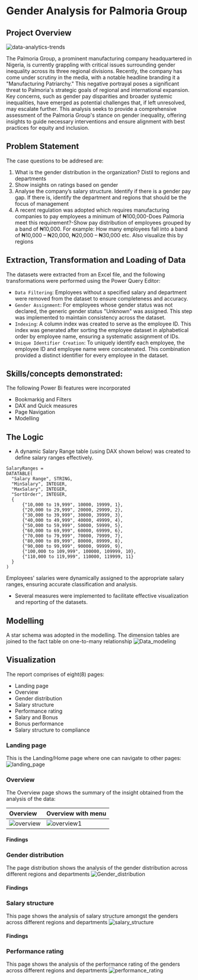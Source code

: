 # Gender Analysis for Palmoria Group

## Project Overview
![data-analytics-trends](https://github.com/user-attachments/assets/58027b10-39e0-4f51-9656-4533cb7f5bc3)

The Palmoria Group, a prominent manufacturing company headquartered in Nigeria, is currently grappling with critical issues surrounding gender inequality across its three regional divisions. Recently, the company has come under scrutiny in the media, with a notable headline branding it a "Manufacturing Patriarchy." This negative portrayal poses a significant threat to Palmoria's strategic goals of regional and international expansion. Key concerns, such as gender pay disparities and broader systemic inequalities, have emerged as potential challenges that, if left unresolved, may escalate further. This analysis seeks to provide a comprehensive assessment of the Palmoria Group's stance on gender inequality, offering insights to guide necessary interventions and ensure alignment with best practices for equity and inclusion.
## Problem Statement
The case questions to be addresed are:
1.  What is the gender distribution in the organization? Distil to regions and departments
2.  Show insights on ratings based on gender
3.  Analyse the company’s salary structure. Identify if there is a gender pay gap. If there is, identify the department and regions that should be the focus of management
4.  A recent regulation was adopted which requires manufacturing companies to pay employees a minimum of 
    ₦100,000-Does Palmoria meet this requirement?-Show pay distribution of employees grouped by a band of 
    ₦10,000. For example: How many employees fall into a band 
    of ₦10,000 – ₦20,000, ₦20,000 – ₦30,000 etc. Also visualize this by regions
## Extraction, Transformation and Loading of Data
The datasets were extracted from an Excel file, and the following transformations were performed using the Power Query Editor:

-  `Data Filtering`: Employees without a specified salary and department were removed from the dataset to ensure completeness and accuracy.
-  `Gender Assignment`: For employees whose gender status was not declared, the generic gender status "Unknown" was assigned. This step was implemented to maintain consistency across the dataset.
-  `Indexing`: A column index was created to serve as the employee ID. This index was generated after sorting the employee dataset in alphabetical order by employee name, ensuring a systematic assignment of IDs.
-  `Unique Identifier Creation`: To uniquely identify each employee, the employee ID and employee name were concatenated. This combination provided a distinct identifier for every employee in the dataset.

## Skills/concepts demonstrated:
The following Power Bi features were incorporated
-  Bookmarkig and Filters
-  DAX and Quick measures
-  Page Navigation
-  Modelling

## The Logic
-  A dynamic Salary Range table (using DAX shown below) was created to define salary ranges effectively.
  ~~~ DAX
SalaryRanges = 
DATATABLE(
    "Salary Range", STRING,
    "MinSalary", INTEGER,
    "MaxSalary", INTEGER,
    "SortOrder", INTEGER,
    {
        {"10,000 to 19,999", 10000, 19999, 1},
        {"20,000 to 29,999", 20000, 29999, 2},
        {"30,000 to 39,999", 30000, 39999, 3},
        {"40,000 to 49,999", 40000, 49999, 4},
        {"50,000 to 59,999", 50000, 59999, 5},
        {"60,000 to 69,999", 60000, 69999, 6},
        {"70,000 to 79,999", 70000, 79999, 7},
        {"80,000 to 89,999", 80000, 89999, 8},
        {"90,000 to 99,999", 90000, 99999, 9},
        {"100,000 to 109,999", 100000, 109999, 10},
        {"110,000 to 119,999", 110000, 119999, 11}
    }
)
~~~

Employees' salaries were dynamically assigned to the appropriate salary ranges, ensuring accurate classification and analysis. 
-  Several measures were implemented to facilitate effective visualization and reporting of the datasets.
## Modelling
A star schema was adopted in the modelling. The dimension tables are joined to the fact table on one-to-many relationship
![Data_modeling](https://github.com/user-attachments/assets/27216ef7-21cb-4918-a9c8-a5361c2cdb7f)

## Visualization
The report comprises of eight(8) pages:
- Landing page
- Overview
- Gender distribution
- Salary structure
- Performance rating
- Salary and Bonus
- Bonus performance
- Salary structure to compliance

### Landing page
This is the Landing/Home page  where one can navigate to other pages:
![landing_page](https://github.com/user-attachments/assets/2ab51f55-f692-4ebf-bb86-8e734c45b604)

### Overview 
The Overview page shows the summary of the insight obtained from the analysis of the data:

Overview                                                                                     |  Overview with menu
:--------------------------------------------------------------------------------------------|-----------------------------------------------------------------
![overview](https://github.com/user-attachments/assets/21f83ba3-3fd6-48f9-8098-8d2070e209fc) | ![overview1](https://github.com/user-attachments/assets/e5a9890a-447a-4235-9c8f-bbc45388b7c9)
#### Findings

### Gender distribution
The page distribution shows the analysis of the gender distribution across different regions and departments
![Gender_distribution](https://github.com/user-attachments/assets/12c43f72-eb80-46e7-a9bc-5bc09ae26c15)
#### Findings

### Salary structure
This page shows the analysis of salary structure amongst the genders across different regions and departments
![salary_structure](https://github.com/user-attachments/assets/a91d8d1f-b651-4134-95b0-df17140c7e5b)
#### Findings

### Performance rating
This page shows the analysis of the performance rating of the genders across different regions and departments
![performance_rating](https://github.com/user-attachments/assets/8ef79385-1208-4cf7-9307-30a3bf4eef79)






